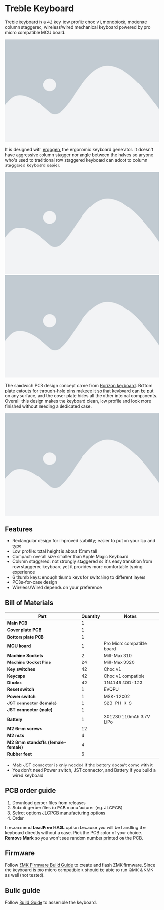 # Treble Keyboard

Treble keyboard is a 42 key, low profile choc v1, monoblock, moderate column staggered, wireless/wired mechanical keyboard powered by pro micro compatible MCU board.

![treble_top](https://github.com/kkckrnz/treble/blob/main/docs/images/placeholder.jpeg)

It is designed with [ergogen](https://github.com/ergogen/ergogen), the ergonomic keyboard generator. It doesn't have aggressive column stagger nor angle between the halves so anyone who's used to traditional row staggered keyboard can adopt to column staggered keyboard easier.

![treble_front](https://github.com/kkckrnz/treble/blob/main/docs/images/placeholder.jpeg)
![treble_bottom](https://github.com/kkckrnz/treble/blob/main/docs/images/placeholder.jpeg)

The sandwich PCB design concept came from [Horizon keyboard](https://github.com/skarrmann/horizon). Bottom plate cutouts for through-hole pins makeee it so that keyboard can be put on any surface, and the cover plate hides all the other internal components. Overall, this design makes the keyboard clean, low profile and look more finished without needing a dedicated case.

![treble_pcbs](https://github.com/kkckrnz/treble/blob/main/docs/images/placeholder.jpeg)

## Features
- Rectangular design for improved stability; easier to put on your lap and type
- Low profile: total height is about 15mm tall
- Compact: overall size smaller than Apple Magic Keyboard
- Column staggered: not strongly staggered so it's easy transition from row staggered keyboard yet it provides more comfortable typing experience
- 6 thumb keys: enough thumb keys for switching to different layers
- PCBs-for-case design
- Wireless/Wired depends on your preference

## Bill of Materials

| **Part**                             | **Quantity** | **Notes**                                           |
| ------------------------------------ | ------------ | --------------------------------------------------- |
| **Main PCB**                         | 1            |                                                     |
| **Cover plate PCB**                  | 1            |                                                     |
| **Bottom plate PCB**                 | 1            |                                                     |
| **MCU board**                        | 1            | Pro Micro compatible board                          |
| **Machine Sockets**                  | 2            | Mill-Max 310                                        |
| **Machine Socket Pins**              | 24           | Mill-Max 3320                                       |
| **Key switches**                     | 42           | Choc v1                                             |
| **Keycaps**                          | 42           | Choc v1 compatible                                  |
| **Diodes**                           | 42           | 1N4148 SOD-123                                      |
| **Reset switch**                     | 1            | EVQPU                                               |
| **Power switch**                     | 1            | MSK-12C02                                           |
| **JST connector (female)**           | 1            | S2B-PH-K-S                                          |
| **JST connector (male)**             | 1            |                                                     |
| **Battery**                          | 1            | 301230 110mAh 3.7V LiPo                             |
| **M2 6mm screws**                    | 12           |                                                     |
| **M2 nuts**                          | 4            |                                                     |
| **M2 8mm standoffs (female-female)** | 4            |                                                     |
| **Rubber feet**                      | 6            |                                                     |

- Male JST connector is only needed if the battery doesn't come with it
- You don't need Power switch, JST connector, and Battery if you build a wired keyboard

## PCB order guide
1. Download gerber files from releases
2. Submit gerber files to PCB manufacturer (eg. JLCPCB)
3. Select options [JLCPCB manufacturing options](docs/jlcpcb_manufacturing_options.md)
4. Order

I recommend **LeadFree HASL** option because you will be handling the keyboard directly without a case. Pick the PCB color of your choice. **Remove Mark** so you won't see random number printed on the PCB.

## Firmware
Follow [ZMK Firmware Build Guide](docs/zmk_firmware_build_guide.md) to create and flash ZMK firmware.
Since the keyboard is pro micro compatible it should be able to run QMK & KMK as well (not tested).

## Build guide
Follow [Build Guide](docs/build_guide.md) to assemble the keyboard.
